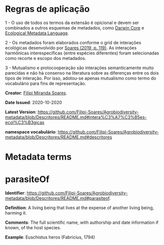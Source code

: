 # Regras de aplicação
1 - O uso de todos os termos da extensão é opicional e devem ser combinados a outros esquemas de metadados, como <a href="https://dwc.tdwg.org">Darwin Core</a> e <a href="https://eml.ecoinformatics.org">Ecological Metadata Language</a>.

2 - Os metadados foram elaborados conforme o grid de interações ecológicas desenvolvido por <a href="https://www.doi.org/10.13140/RG.2.2.14404.45446">Soares (2019, p. 119)</a>. As interações harmônicas interespecíficas (entre espécies diferentes) foram selecionadas como recorte e escopo dos metadados.

3 - Mutualismo e protocooperação são interações semanticamente muito parecidas e não há consenso na literatura sobre as diferenças entre os dois tipos de interação. Por isso, adotou-se apenas mutualismo como termo do vocabulário para fins de representação. 

<b>Creator</b>: <a href="http://lattes.cnpq.br/1290270601346793">Filipi Miranda Soares</a>.

<b>Date Issued</b>: 2020-10-2020

<b>Latest Version</b>: https://github.com/Filipi-Soares/Agrobiodiversity-metadata/blob/Descritores/README.md#intera%C3%A7%C3%B5es-ecol%C3%B3gicas

<b>namespace vocabulário</b>: https://github.com/Filipi-Soares/Agrobiodiversity-metadata/blob/Descritores/README.md#descritores

# Metadata terms

# parasiteOf
<b>Identifier</b>: https://github.com/Filipi-Soares/Agrobiodiversity-metadata/blob/Descritores/README.md#parasiteof.

<b>Definition</b>: A living being that lives at the expense of another living being, harming it.

<b>Comments</b>: The full scientific name, with authorship and date information if known, of the host species.

<b>Example</b>: Euschistus heros (Fabricius, 1794)
